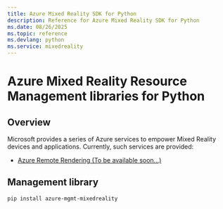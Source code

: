 ```yaml
---
title: Azure Mixed Reality SDK for Python
description: Reference for Azure Mixed Reality SDK for Python
ms.date: 08/26/2025
ms.topic: reference
ms.devlang: python
ms.service: mixedreality
---
```

# Azure Mixed Reality Resource Management libraries for Python

## Overview

Microsoft provides a series of Azure services to empower Mixed Reality devices and applications. Currently, such services are provided:

* [Azure Remote Rendering (To be available soon...)](https://azure.microsoft.com/services/remote-rendering/)

## Management library
```bash
pip install azure-mgmt-mixedreality
```